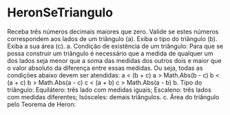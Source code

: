 # HeronSeTriangulo
Receba três números decimais maiores que zero. Valide se estes números correspondem aos lados de um triângulo (a). Exiba o tipo do triângulo (b). Exiba a sua área (c).  a. Condição de existência de um triângulo:  Para que se possa construir um triângulo é necessário que a medida de qualquer um dos lados seja menor que a soma das medidas dos outros dois e maior que o valor absoluto da diferença entre essas medidas.  Ou seja, todas as condições abaixo devem ser atendidas:  a &lt; (b + c) a > Math.Abs(b - c) b &lt; (a + c) b > Math.Abs(a - c) c &lt; (a + b) c > Math.Abs(a - b) b. Tipo do triângulo:  Equilátero: três lado com medidas iguais; Escaleno: três lados com medidas diferentes; Isósceles: demais triângulos. c. Área do triângulo pelo Teorema de Heron:
